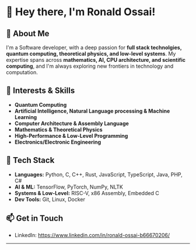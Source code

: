 # 👋 Hey there, I'm Ronald Ossai!  

## 🚀 About Me  
I'm a Software developer, with a deep passion for **full stack technolgies, quantum computing, theoretical physics, and low-level systems**. My expertise spans across **mathematics, AI, CPU architecture, and scientific computing**, and I'm always exploring new frontiers in technology and computation.  

## 🔬 Interests & Skills  
- **Quantum Computing**  
- **Artificial Intelligence, Natural Language processing & Machine Learning**  
- **Computer Architecture & Assembly Language**  
- **Mathematics & Theoretical Physics**  
- **High-Performance & Low-Level Programming**
- **Electronics/Electronic Engineering** 

## 🔧 Tech Stack  
- **Languages:** Python, C, C++, Rust, JavaScript, TypeScript, Java, PHP, C#
- **AI & ML:** TensorFlow, PyTorch, NumPy, NLTK
- **Systems & Low-Level:** RISC-V, x86 Assembly, Embedded C  
- **Dev Tools:** Git, Linux, Docker  

## 📫 Get in Touch   
- LinkedIn: https://www.linkedin.com/in/ronald-ossai-b66670206/  


---




<!---
ronaldossai/ronaldossai is a ✨ special ✨ repository because its `README.md` (this file) appears on your GitHub profile.
You can click the Preview link to take a look at your changes.
--->
